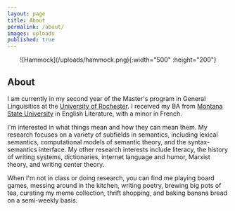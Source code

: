 ```yaml
---
layout: page
title: About
permalink: /about/
images: uploads
published: true
---
```


<div class="page" markdown="1">

<center>
  <!--<img src="uploads/hammock.png" srcset="uploads/hammock.png" width="500" height="200">-->
  ![Hammock](/uploads/hammock.png){:width="500" :height="200"}
</center>

## About 

I am currently in my second year of the Master's program in General Linguisitics at the [University of Rochester](http://www.sas.rochester.edu/lin/). I received my BA from [Montana State University](http://www.montana.edu/) in English Literature, with a minor in French.

I'm interested in what things mean and how they can mean them. My research focuses on a variety of subfields in semantics, including lexical semantics, computational models of semantic theory, and the syntax-semantics interface. My other research interests include literacy, the history of writing systems, dictionaries, internet language and humor, Marxist theory, and writing center theory.

When I'm not in class or doing research, you can find me playing board games, messing around in the kitchen, writing poetry, brewing big pots of tea, curating my meme collection, thrift shopping, and baking banana bread on a semi-weekly basis.

</div>
